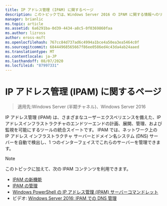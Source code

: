```yaml
---
title: IP アドレス管理 (IPAM) に関するページ
description: このトピックでは、Windows Server 2016 の IPAM に関する情報へのリンクを示します。
manager: brianlic
ms.topic: article
ms.assetid: 6a6291ba-0d39-4434-a8c5-0f0369860faa
ms.author: lizross
author: eross-msft
ms.openlocfilehash: 767cc84d737ad6c4994a1bce4a50ea3ea5464c0f
ms.sourcegitcommit: 68444968565667f86ee0586ed4c43da4ab24aaed
ms.translationtype: MT
ms.contentlocale: ja-JP
ms.lasthandoff: 08/07/2020
ms.locfileid: "87997331"
---
```

# <a name="ip-address-management-ipam"></a>IP アドレス管理 (IPAM) に関するページ

> 適用先:Windows Server (半期チャネル)、Windows Server 2016

IP アドレス管理 (IPAM) は、さまざまなユーザーエクスペリエンスを備えた、IP アドレスインフラストラクチャのエンドツーエンドの計画、展開、管理、および監視を可能にするツールの統合スイートです。 IPAM では、ネットワーク上の IP アドレス インフラストラクチャ サーバーとドメイン名システム (DNS) サーバーを自動で検出し、1 つのインターフェイスでこれらのサーバーを管理できます。

> [!NOTE]
> このトピックに加えて、次の IPAM コンテンツを利用できます。
>
> - [IPAM の新機能](../../technologies/ipam/What-s-New-in-IPAM.md)
> - [IPAM の管理](../../technologies/ipam/Manage-IPAM.md)
> - [Windows PowerShell の IP アドレス管理 (IPAM) サーバーコマンドレット](/powershell/module/ipamserver/?view=win10-ps)
> - ビデオ: [Windows Server 2016: IPAM での DNS 管理](https://channel9.msdn.com/Blogs/windowsserver/Windows-Server-2016-DNS-management-in-IPAM)